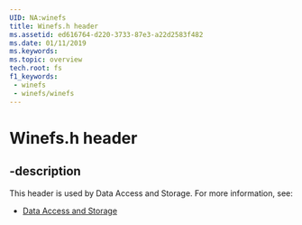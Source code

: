 ```yaml
---
UID: NA:winefs
title: Winefs.h header
ms.assetid: ed616764-d220-3733-87e3-a22d2583f482
ms.date: 01/11/2019
ms.keywords: 
ms.topic: overview
tech.root: fs
f1_keywords:
 - winefs
 - winefs/winefs
---
```


# Winefs.h header


## -description

This header is used by Data Access and Storage. For more information, see:

- [Data Access and Storage](../_fs/index.md)

